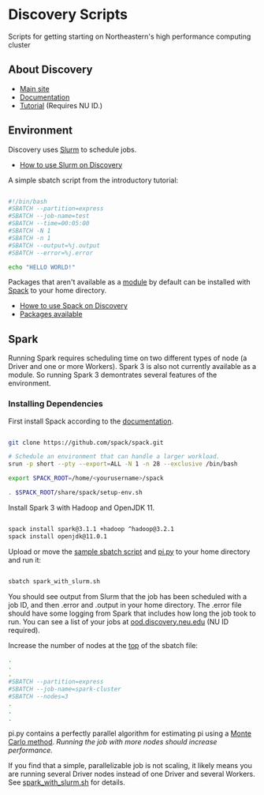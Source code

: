 # Discovery Scripts

Scripts for getting starting on Northeastern's high performance computing cluster

## About Discovery

* [Main site](https://rc.northeastern.edu/)
* [Documentation](https://rc-docs.northeastern.edu/en/latest/welcome/welcome.html)
* [Tutorial](https://www.linkedin.com/checkpoint/enterprise/login/74653650?pathWildcard=74653650&application=learning&redirect=https%3A%2F%2Fwww%2Elinkedin%2Ecom%2Flearning%2Fcontent%2F1139340%3Fu%3D74653650) (Requires NU ID.)


## Environment

Discovery uses [Slurm](https://slurm.schedmd.com/) to schedule jobs.
* [How to use Slurm on Discovery](https://rc-docs.northeastern.edu/en/latest/using-discovery/usingslurm.html)

A simple sbatch script from the introductory tutorial:

```bash

#!/bin/bash
#SBATCH --partition=express
#SBATCH --job-name=test
#SBATCH --time=00:05:00
#SBATCH -N 1
#SBATCH -n 1
#SBATCH --output=%j.output
#SBATCH --error=%j.error

echo "HELLO WORLD!"

```

Packages that aren't available as a [module](https://linux.die.net/man/1/module) by default can be installed with [Spack](https://spack.io/) to your home directory.

* [Howe to use Spack on Discovery](https://rc-docs.northeastern.edu/en/latest/software/spack.html)
* [Packages available](https://spack.readthedocs.io/en/latest/package_list.html)

## Spark

Running Spark requires scheduling time on two different types of node (a Driver and one or more Workers). Spark 3 is also not currently available as a module. So running Spark 3 demontrates several features of the environment.


### Installing Dependencies

First install Spack according to the [documentation](https://rc-docs.northeastern.edu/en/latest/software/spack.html).

```bash

git clone https://github.com/spack/spack.git

# Schedule an environment that can handle a larger workload.
srun -p short --pty --export=ALL -N 1 -n 28 --exclusive /bin/bash

export SPACK_ROOT=/home/<yourusername>/spack

. $SPACK_ROOT/share/spack/setup-env.sh

```

Install Spark 3 with Hadoop and OpenJDK 11.

```bash

spack install spark@3.1.1 +hadoop ^hadoop@3.2.1
spack install openjdk@11.0.1

```

Upload or move the [sample sbatch script](spark/spark_with_slurm.sh) and [pi.py](spark/pi.py) to your home directory and run it:

```bash

sbatch spark_with_slurm.sh


```

You should see output from Slurm that the job has been scheduled with a job ID, and then <job ID>.error and <job ID>.output in your home directory. The .error file should have some logging from Spark that includes how long the job took to run. You can see a list of your jobs at [ood.discovery.neu.edu](https://ood.discovery.neu.edu/pun/sys/dashboard) (NU ID required).

Increase the number of nodes at the [top]() of the sbatch file:

```bash
.
.
.
#SBATCH --partition=express
#SBATCH --job-name=spark-cluster
#SBATCH --nodes=3
.
.
.

```

pi.py contains a perfectly parallel algorithm for estimating pi using a [Monte Carlo method](https://en.wikipedia.org/wiki/Monte_Carlo_method). *Running the job with more nodes should increase performance.*

If you find that a simple, parallelizable job is not scaling, it likely means you are running several Driver nodes instead of one Driver and several Workers. See [spark_with_slurm.sh](spark/spark_with_slurm.sh) for details.

